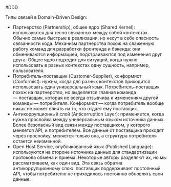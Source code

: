#DDD 

Типы связей в Domain-Driven Design:

- Партнерство (Partnership), общее ядро (Shared Kernel): используются для тесно связанных между собой контекстах. Обычно самые быстрые в реализации, но несут в себе опасность связанности кода. Механизм партнерства похож на слаженную работу команд для разработки фронтенда и бэкенда: они обмениваются информацией, подстраиваются под изменения друг друга. Общее ядро подходит для ситуаций, когда нужно использовать в разных контекстах одну сущность, например, пользователя.
- Потребитель-поставщик (Customer-Supplier), конформист (Conformist): нужны, когда для разных контекстов приходится использовать один универсальный язык. Потребитель-поставщик похож на партнерство, но выделяется главная команда — поставщик, которая не всегда отзывчива к изменениям другой команды — потребителя. Конформист — когда потребитель вообще никак не может влиять на то, что отдает ему поставщик.
- Антикоррупционный слой (Anticorruption Layer): применяется, когда нужна прослойка между универсальным языком источника данных. Более безопасный вид связи между поставщиком, у которого меняется API, и потребителем. Все данные от поставщика проходят через прослойку, меняется только она, а структура потребителя остается неизменной.
- Open Host Service, опубликованный язык (Published Language): используются на стороне источника данных для стандартизации протокола обмена и приема. Некоторые авторы разделяют их, но мы рассматриваем, как один вид. Эта связь обратна антикоррупционному слою: поставщик поддерживает постоянный API, чтобы потребителю не приходилось постоянно обновлять свои данные.